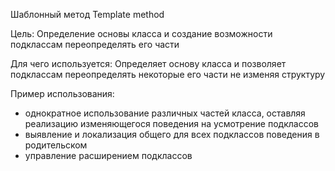 Шаблонный метод Template method

Цель: Определение основы класса и создание возможности подклассам переопределять его части

Для чего используется: Определяет основу класса и позволяет подклассам переопределять некоторые его части 
не изменяя структуру

Пример использования: 
- однократное использование различных частей класса, оставляя реализацию изменяющегося
поведения на усмотрение подклассов
- выявление и локализация общего для всех подклассов поведения в родительском
- управление расширением подклассов